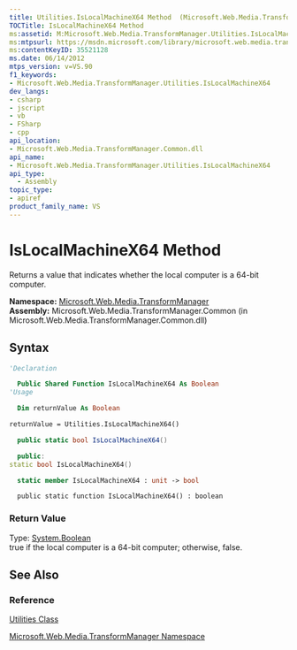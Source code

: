 ```yaml
---
title: Utilities.IsLocalMachineX64 Method  (Microsoft.Web.Media.TransformManager)
TOCTitle: IsLocalMachineX64 Method
ms:assetid: M:Microsoft.Web.Media.TransformManager.Utilities.IsLocalMachineX64
ms:mtpsurl: https://msdn.microsoft.com/library/microsoft.web.media.transformmanager.utilities.islocalmachinex64(v=VS.90)
ms:contentKeyID: 35521128
ms.date: 06/14/2012
mtps_version: v=VS.90
f1_keywords:
- Microsoft.Web.Media.TransformManager.Utilities.IsLocalMachineX64
dev_langs:
- csharp
- jscript
- vb
- FSharp
- cpp
api_location:
- Microsoft.Web.Media.TransformManager.Common.dll
api_name:
- Microsoft.Web.Media.TransformManager.Utilities.IsLocalMachineX64
api_type:
  - Assembly
topic_type:
- apiref
product_family_name: VS
---
```


# IsLocalMachineX64 Method

Returns a value that indicates whether the local computer is a 64-bit computer.

**Namespace:**  [Microsoft.Web.Media.TransformManager](microsoft-web-media-transformmanager-namespace.md)  
**Assembly:**  Microsoft.Web.Media.TransformManager.Common (in Microsoft.Web.Media.TransformManager.Common.dll)

## Syntax

```vb
'Declaration

  Public Shared Function IsLocalMachineX64 As Boolean
'Usage

  Dim returnValue As Boolean

returnValue = Utilities.IsLocalMachineX64()
```

```csharp
  public static bool IsLocalMachineX64()
```

```cpp
  public:
static bool IsLocalMachineX64()
```

``` fsharp
  static member IsLocalMachineX64 : unit -> bool 
```

```jscript
  public static function IsLocalMachineX64() : boolean
```

### Return Value

Type: [System.Boolean](https://msdn.microsoft.com/library/a28wyd50)  
true if the local computer is a 64-bit computer; otherwise, false.  

## See Also

### Reference

[Utilities Class](utilities-class-microsoft-web-media-transformmanager.md)

[Microsoft.Web.Media.TransformManager Namespace](microsoft-web-media-transformmanager-namespace.md)
